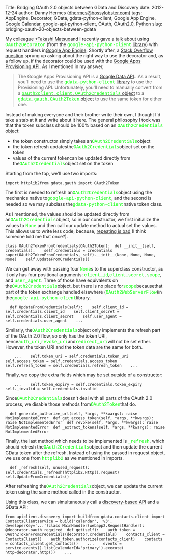 Title: Bridging OAuth 2.0 objects between GData and Discovery
date: 2012-12-24
author: Danny Hermes (dhermes@bossylobster.com)
tags: AppEngine, Decorator, GData, gdata-python-client, Google App Engine, Google Calendar, google-api-python-client, OAuth, OAuth2.0, Python
slug: bridging-oauth-20-objects-between-gdata

My colleague [+Takashi
Matsuo](http://plus.google.com/110554344789668969711)and I recently
gave a [talk](http://www.youtube.com/watch?v=HoUdWBzUZ-M) about using
<span
style="color: lime; font-family: Courier New, Courier, monospace;">OAuth2Decorator</span>
(from the <span
style="color: lime; font-family: Courier New, Courier, monospace;">google-api-python-client</span>
[library](http://code.google.com/p/google-api-python-client/)) with
request handlers in[Google App
Engine](https://developers.google.com/appengine/). Shortly after, a
[Stack Overflow question](http://stackoverflow.com/questions/13981641)
sprung up asking about the right way to use the decorator and, as a
follow up, if the decorator could be used with the [Google Apps
Provisioning
API](https://developers.google.com/google-apps/provisioning/). As I
mentioned in my answer,

> The Google Apps Provisioning API is a [Google Data
> API](https://developers.google.com/gdata/docs/2.0/reference)...As a
> result, you'll need to use the <span
> style="color: lime; font-family: Courier New, Courier, monospace;">gdata-python-client</span>
> [library](http://code.google.com/p/gdata-python-client/) to use the
> Provisioning API. Unfortunately, you'll need to manually convert from
> a [<span
> style="color: lime; font-family: Courier New, Courier, monospace;">oauth2client.client.OAuth2Credentials</span>
> object](http://code.google.com/p/google-api-python-client/source/browse/oauth2client/client.py?r=efd0ccd31d6c16ddf9f65ba5c31c7033749be0e1#349)
> to a [<span
> style="color: lime; font-family: Courier New, Courier, monospace;">gdata.gauth.OAuth2Token</span>
> object](http://code.google.com/p/gdata-python-client/source/browse/src/gdata/gauth.py?r=cf0208e89433800c713495654774f36d84e894b3#1143)
> to use the same token for either one.

Instead of making everyone and their brother write their own, I thought
I'd take a stab at it and write about it here. The general philosophy I
took was that the token subclass should be 100% based on an <span
style="color: lime; font-family: Courier New, Courier, monospace;">OAuth2Credentials</span>
object:

-   the token constructor simply takes an<span
    style="color: lime; font-family: 'Courier New', Courier, monospace;">OAuth2Credentials</span>object
-   the token refresh updatesthe<span
    style="color: lime; font-family: 'Courier New', Courier, monospace;">OAuth2Credentials</span>object
    set on the token
-   values of the current tokencan be updated directly from the<span
    style="color: lime; font-family: 'Courier New', Courier, monospace;">OAuth2Credentials</span>object
    set on the token

Starting from the top, we'll use two imports:

~~~~ {.prettyprint style="background-color: white;"}
import httplib2from gdata.gauth import OAuth2Token
~~~~

The first is needed to refresh an<span
style="color: lime; font-family: 'Courier New', Courier, monospace;">OAuth2Credentials</span>object
using the mechanics native to<span
style="color: lime; font-family: 'Courier New', Courier, monospace;">google-api-python-client</span>,
and the second is needed so we may subclass the<span
style="color: lime; font-family: 'Courier New', Courier, monospace;">gdata-python-client</span>native
token class.

As I mentioned, the values should be updated directly from an<span
style="color: lime; font-family: 'Courier New', Courier, monospace;">OAuth2Credentials</span>object,
so in our constructor, we first initialize the values to <span
style="color: lime; font-family: Courier New, Courier, monospace;">None</span>
and then call our update method to actual set the values. This allows us
to write less code, because, [repeating is
bad](http://en.wikipedia.org/wiki/Don't_repeat_yourself) (I think
someone told me that once?).

~~~~ {.prettyprint style="background-color: white;"}
class OAuth2TokenFromCredentials(OAuth2Token):  def __init__(self, credentials):    self.credentials = credentials    super(OAuth2TokenFromCredentials, self).__init__(None, None, None, None)    self.UpdateFromCredentials()
~~~~

We can get away with passing four <span
style="color: lime; font-family: Courier New, Courier, monospace;">None</span>s
to the superclass constructor, as it only has four positional arguments:
<span
style="color: lime; font-family: Courier New, Courier, monospace;">client\_id</span>,<span
style="color: lime; font-family: 'Courier New', Courier, monospace;">client\_secret</span>,
<span
style="color: lime; font-family: Courier New, Courier, monospace;">scope</span>,
and <span
style="color: lime; font-family: Courier New, Courier, monospace;">user\_agent</span>.
Three of those have equivalents on the<span
style="color: lime; font-family: 'Courier New', Courier, monospace;">OAuth2Credentials</span>object,
but there is no place for<span
style="color: lime; font-family: 'Courier New', Courier, monospace;">scope</span>becausethat
part of the token exchange handled elsewhere (<span
style="color: lime; font-family: Courier New, Courier, monospace;">OAuth2WebServerFlow</span>)in
the<span
style="color: lime; font-family: 'Courier New', Courier, monospace;">google-api-python-client</span>library.

~~~~ {.prettyprint style="background-color: white;"}
  def UpdateFromCredentials(self):    self.client_id = self.credentials.client_id    self.client_secret = self.credentials.client_secret    self.user_agent = self.credentials.user_agent    ...
~~~~

Similarly, the<span
style="color: lime; font-family: 'Courier New', Courier, monospace;">OAuth2Credentials</span>object
only implements the refresh part of the OAuth 2.0 flow, so only has the
token URI, hence<span
style="color: lime; font-family: Courier New, Courier, monospace;">auth\_uri</span>,<span
style="color: lime; font-family: 'Courier New', Courier, monospace;">revoke\_uri</span>and<span
style="color: lime; font-family: Courier New, Courier, monospace;">redirect</span><span
style="color: lime; font-family: 'Courier New', Courier, monospace;">\_uri</span>will
not be set either. However, the token URI and the token data are the
same for both.

~~~~ {.prettyprint style="background-color: white;"}
    ...    self.token_uri = self.credentials.token_uri    self.access_token = self.credentials.access_token    self.refresh_token = self.credentials.refresh_token    ...
~~~~

Finally, we copy the extra fields which may be set outside of a
constructor:

~~~~ {.prettyprint style="background-color: white;"}
    ...    self.token_expiry = self.credentials.token_expiry    self._invalid = self.credentials.invalid
~~~~

Since<span
style="color: lime; font-family: 'Courier New', Courier, monospace;">OAuth2Credentials</span>doesn't
deal with all parts of the OAuth 2.0 process, we disable those methods
from<span
style="color: lime; font-family: 'Courier New', Courier, monospace;">OAuth2Token</span>that
do.

~~~~ {.prettyprint style="background-color: white;"}
  def generate_authorize_url(self, *args, **kwargs): raise NotImplementedError  def get_access_token(self, *args, **kwargs): raise NotImplementedError  def revoke(self, *args, **kwargs): raise NotImplementedError  def _extract_tokens(self, *args, **kwargs): raise NotImplementedError
~~~~

Finally, the last method which needs to be implemented is <span
style="color: lime; font-family: Courier New, Courier, monospace;">\_refresh</span>,
which should refresh the<span
style="color: lime; font-family: 'Courier New', Courier, monospace;">OAuth2Credentials</span>object
and then update the current GData token after the refresh. Instead of
using the passed in request object, we use one from <span
style="color: lime; font-family: Courier New, Courier, monospace;">httplib2</span>
as we mentioned in imports.

~~~~ {.prettyprint style="background-color: white;"}
  def _refresh(self, unused_request):    self.credentials._refresh(httplib2.Http().request)    self.UpdateFromCredentials()
~~~~

After refreshing the<span
style="color: lime; font-family: 'Courier New', Courier, monospace;">OAuth2Credentials</span>object,
we can update the current token using the same method called in the
constructor.

Using this class, we can simultaneously call a [discovery-based
API](https://developers.google.com/discovery/v1/getting_started#background)
and a GData API:

~~~~ {.prettyprint style="background-color: white;"}
from apiclient.discovery import buildfrom gdata.contacts.client import ContactsClientservice = build('calendar', 'v3', developerKey='...')class MainHandler(webapp2.RequestHandler):  @decorator.oauth_required  def get(self):    auth_token = OAuth2TokenFromCredentials(decorator.credentials)    contacts_client = ContactsClient()    auth_token.authorize(contacts_client)    contacts = contacts_client.get_contacts()    ...    events = service.events().list(calendarId='primary').execute(        http=decorator.http())    ...
~~~~
